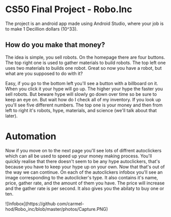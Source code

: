 # CS50 Final Project - Robo.Inc
 
The project is an android app made using Android Studio, where your job is to make 1 Decillion dollars (10^33).

## How do you make that money?
 
The idea is simple, you sell robots. On the homepage there are four buttons. The top right one is used to gather materials to build robots. 
The top left one uses two materials to builds one robot. Great so now you have a robot, but what are you supposed to do with it? 

Easy, if you go to the bottom left you'll see a button with a billboard on it. When you click it your hype will go up. The higher your hype the faster you sell robots. But beware hype will slowly go down over time so be sure to keep an eye on. But wait how do I check all of my inventory. If you look up you'll see five different numbers. The top one is your money and then from left to right it's robots, hype, materials, and science  (we'll talk about that later). 

# Automation 
Now if you move on to the next page you'll see lots of diffrent autoclickers which can all be used to speed up your money making process.
You'll quickly realise that there doesn't seem to be any hype autoclickers, that's because you have to keep your hype up on your own. Now that that's out of the way we can continue. On each of the autoclickers infobox you'll see an image corresponding to the autoclicker's type. It also contains it's name, price, gather rate, and the amount of them you have. The price will increase and the gather rate is per second. It also gives you the abilaty to buy one or ten.

![Infobox](https://github
com/carmel-hod/Robo_inc/blob/master/photos/Capture.PNG)

